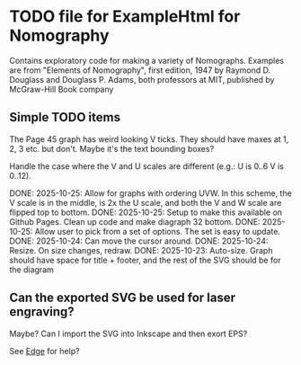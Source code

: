 # TODO file for ExampleHtml for Nomography

Contains exploratory code for making a variety of Nomographs. Examples are from "Elements of Nomography", first edition, 1947 by Raymond D. Douglass and Douglass P. Adams, both professors at MIT, published by McGraw-Hill Book company

## Simple TODO items

The Page 45 graph has weird looking V ticks. They should have maxes at 1, 2, 3 etc. but don't. Maybe it's the text bounding boxes?

Handle the case where the V and U scales are different (e.g.: U is 0..6 V is 0..12).

DONE: 2025-10-25: Allow for graphs with ordering UVW. In this scheme, the V scale is in the middle, is 2x the U scale, and both the V and W scale are flipped top to bottom.
DONE: 2025-10-25: Setup to make this available on Github Pages. Clean up code and make diagraph 32 bottom.
DONE: 2025-10-25: Allow user to pick from a set of options. The set is easy to update.
DONE: 2025-10-24: Can move the cursor around.
DONE: 2025-10-24: Resize. On size changes, redraw.
DONE: 2025-10-23: Auto-size. Graph should have space for title + footer, and the rest of the SVG should be for the diagram

## Can the exported SVG be used for laser engraving?

Maybe? Can I import the SVG into Inkscape and then exort EPS?

See [Edge](https://blogs.windows.com/msedgedev/2024/07/11/seamless-svg-copy-paste-on-the-web/) for help?